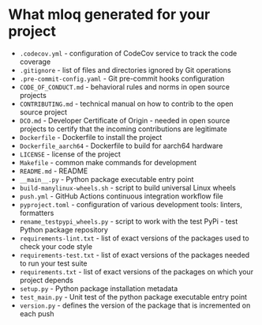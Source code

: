 # What mloq generated for your project

* `.codecov.yml` - configuration of CodeCov service to track the code coverage
* `.gitignore` - list of files and directories ignored by Git operations
* `.pre-commit-config.yaml` - Git pre-commit hooks configuration
* `CODE_OF_CONDUCT.md` - behavioral rules and norms in open source projects
* `CONTRIBUTING.md` - technical manual on how to contrib to the open source project
* `DCO.md` - Developer Certificate of Origin - needed in open source projects to certify that the incoming contributions are legitimate
* `Dockerfile` - Dockerfile to install the project
* `Dockerfile_aarch64` - Dockerfile to build for aarch64 hardware
* `LICENSE` - license of the project
* `Makefile` - common make commands for development
* `README.md` - README
* `__main__.py` - Python package executable entry point
* `build-manylinux-wheels.sh` - script to build universal Linux wheels
* `push.yml` - GitHub Actions continuous integration workflow file
* `pyproject.toml` - configuration of various development tools: linters, formatters
* `rename_testpypi_wheels.py` - script to work with the test PyPi - test Python package repository
* `requirements-lint.txt` - list of exact versions of the packages used to check your code style
* `requirements-test.txt` - list of exact versions of the packages needed to run your test suite
* `requirements.txt` - list of exact versions of the packages on which your project depends
* `setup.py` - Python package installation metadata
* `test_main.py` - Unit test of the python package executable entry point
* `version.py` - defines the version of the package that is incremented on each push
